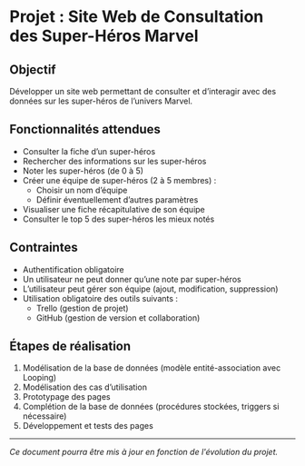 # Projet : Site Web de Consultation des Super-Héros Marvel

## Objectif

Développer un site web permettant de consulter et d’interagir avec des données sur les super-héros de l’univers Marvel.

## Fonctionnalités attendues

- Consulter la fiche d’un super-héros  
- Rechercher des informations sur les super-héros  
- Noter les super-héros (de 0 à 5)  
- Créer une équipe de super-héros (2 à 5 membres) :
  - Choisir un nom d’équipe
  - Définir éventuellement d’autres paramètres  
- Visualiser une fiche récapitulative de son équipe  
- Consulter le top 5 des super-héros les mieux notés  

## Contraintes

- Authentification obligatoire  
- Un utilisateur ne peut donner qu’une note par super-héros  
- L’utilisateur peut gérer son équipe (ajout, modification, suppression)  
- Utilisation obligatoire des outils suivants :
  - Trello (gestion de projet)
  - GitHub (gestion de version et collaboration)

## Étapes de réalisation

1. Modélisation de la base de données (modèle entité-association avec Looping)
2. Modélisation des cas d’utilisation
3. Prototypage des pages
4. Complétion de la base de données (procédures stockées, triggers si nécessaire)
5. Développement et tests des pages

---

*Ce document pourra être mis à jour en fonction de l'évolution du projet.*

